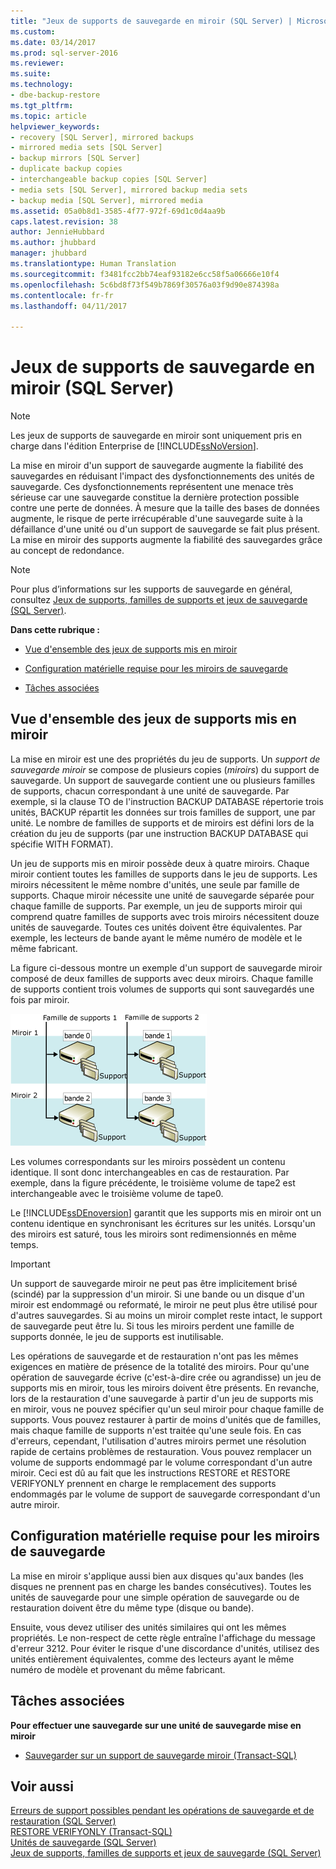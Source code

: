 ```yaml
---
title: "Jeux de supports de sauvegarde en miroir (SQL Server) | Microsoft Docs"
ms.custom: 
ms.date: 03/14/2017
ms.prod: sql-server-2016
ms.reviewer: 
ms.suite: 
ms.technology:
- dbe-backup-restore
ms.tgt_pltfrm: 
ms.topic: article
helpviewer_keywords:
- recovery [SQL Server], mirrored backups
- mirrored media sets [SQL Server]
- backup mirrors [SQL Server]
- duplicate backup copies
- interchangeable backup copies [SQL Server]
- media sets [SQL Server], mirrored backup media sets
- backup media [SQL Server], mirrored media
ms.assetid: 05a0b8d1-3585-4f77-972f-69d1c0d4aa9b
caps.latest.revision: 38
author: JennieHubbard
ms.author: jhubbard
manager: jhubbard
ms.translationtype: Human Translation
ms.sourcegitcommit: f3481fcc2bb74eaf93182e6cc58f5a06666e10f4
ms.openlocfilehash: 5c6bd8f73f549b7869f30576a03f9d90e874398a
ms.contentlocale: fr-fr
ms.lasthandoff: 04/11/2017

---
```

# <a name="mirrored-backup-media-sets-sql-server"></a>Jeux de supports de sauvegarde en miroir (SQL Server)
    
> [!NOTE]  
>  Les jeux de supports de sauvegarde en miroir sont uniquement pris en charge dans l'édition Enterprise de [!INCLUDE[ssNoVersion](../../includes/ssnoversion-md.md)].  
  
 La mise en miroir d'un support de sauvegarde augmente la fiabilité des sauvegardes en réduisant l'impact des dysfonctionnements des unités de sauvegarde. Ces dysfonctionnements représentent une menace très sérieuse car une sauvegarde constitue la dernière protection possible contre une perte de données. À mesure que la taille des bases de données augmente, le risque de perte irrécupérable d'une sauvegarde suite à la défaillance d'une unité ou d'un support de sauvegarde se fait plus présent. La mise en miroir des supports augmente la fiabilité des sauvegardes grâce au concept de redondance.  
  
> [!NOTE]  
>  Pour plus d’informations sur les supports de sauvegarde en général, consultez [Jeux de supports, familles de supports et jeux de sauvegarde &#40;SQL Server&#41;](../../relational-databases/backup-restore/media-sets-media-families-and-backup-sets-sql-server.md).  
  
 **Dans cette rubrique :**  
  
-   [Vue d'ensemble des jeux de supports mis en miroir](#OverviewofMirroredMediaSets)  
  
-   [Configuration matérielle requise pour les miroirs de sauvegarde](#HardwareReqs)  
  
-   [Tâches associées](#RelatedTasks)  
  
##  <a name="OverviewofMirroredMediaSets"></a> Vue d'ensemble des jeux de supports mis en miroir  
 La mise en miroir est une des propriétés du jeu de supports. Un *support de sauvegarde miroir* se compose de plusieurs copies (*miroirs*) du support de sauvegarde. Un support de sauvegarde contient une ou plusieurs familles de supports, chacun correspondant à une unité de sauvegarde. Par exemple, si la clause TO de l'instruction BACKUP DATABASE répertorie trois unités, BACKUP répartit les données sur trois familles de support, une par unité. Le nombre de familles de supports et de miroirs est défini lors de la création du jeu de supports (par une instruction BACKUP DATABASE qui spécifie WITH FORMAT).  
  
 Un jeu de supports mis en miroir possède deux à quatre miroirs. Chaque miroir contient toutes les familles de supports dans le jeu de supports. Les miroirs nécessitent le même nombre d'unités, une seule par famille de supports. Chaque miroir nécessite une unité de sauvegarde séparée pour chaque famille de supports. Par exemple, un jeu de supports miroir qui comprend quatre familles de supports avec trois miroirs nécessitent douze unités de sauvegarde. Toutes ces unités doivent être équivalentes. Par exemple, les lecteurs de bande ayant le même numéro de modèle et le même fabricant.  
  
 La figure ci-dessous montre un exemple d'un support de sauvegarde miroir composé de deux familles de supports avec deux miroirs. Chaque famille de supports contient trois volumes de supports qui sont sauvegardés une fois par miroir.  
  
 ![Support de sauvegarde miroir : familles avec deux miroirs](../../relational-databases/backup-restore/media/bnr-backup-media-mirror.gif "Support de sauvegarde miroir : familles avec deux miroirs")  
  
 Les volumes correspondants sur les miroirs possèdent un contenu identique. Il sont donc interchangeables en cas de restauration. Par exemple, dans la figure précédente, le troisième volume de tape2 est interchangeable avec le troisième volume de tape0.  
  
 Le [!INCLUDE[ssDEnoversion](../../includes/ssdenoversion-md.md)] garantit que les supports mis en miroir ont un contenu identique en synchronisant les écritures sur les unités. Lorsqu'un des miroirs est saturé, tous les miroirs sont redimensionnés en même temps.  
  
> [!IMPORTANT]  
>  Un support de sauvegarde miroir ne peut pas être implicitement brisé (scindé) par la suppression d'un miroir. Si une bande ou un disque d'un miroir est endommagé ou reformaté, le miroir ne peut plus être utilisé pour d'autres sauvegardes. Si au moins un miroir complet reste intact, le support de sauvegarde peut être lu. Si tous les miroirs perdent une famille de supports donnée, le jeu de supports est inutilisable.  
  
 Les opérations de sauvegarde et de restauration n'ont pas les mêmes exigences en matière de présence de la totalité des miroirs. Pour qu'une opération de sauvegarde écrive (c'est-à-dire crée ou agrandisse) un jeu de supports mis en miroir, tous les miroirs doivent être présents. En revanche, lors de la restauration d'une sauvegarde à partir d'un jeu de supports mis en miroir, vous ne pouvez spécifier qu'un seul miroir pour chaque famille de supports. Vous pouvez restaurer à partir de moins d'unités que de familles, mais chaque famille de supports n'est traitée qu'une seule fois. En cas d'erreurs, cependant, l'utilisation d'autres miroirs permet une résolution rapide de certains problèmes de restauration. Vous pouvez remplacer un volume de supports endommagé par le volume correspondant d'un autre miroir. Ceci est dû au fait que les instructions RESTORE et RESTORE VERIFYONLY prennent en charge le remplacement des supports endommagés par le volume de support de sauvegarde correspondant d'un autre miroir.  
  
##  <a name="HardwareReqs"></a> Configuration matérielle requise pour les miroirs de sauvegarde  
 La mise en miroir s'applique aussi bien aux disques qu'aux bandes (les disques ne prennent pas en charge les bandes consécutives). Toutes les unités de sauvegarde pour une simple opération de sauvegarde ou de restauration doivent être du même type (disque ou bande).  
  
 Ensuite, vous devez utiliser des unités similaires qui ont les mêmes propriétés. Le non-respect de cette règle entraîne l'affichage du message d'erreur 3212. Pour éviter le risque d'une discordance d'unités, utilisez des unités entièrement équivalentes, comme des lecteurs ayant le même numéro de modèle et provenant du même fabricant.  
  
##  <a name="RelatedTasks"></a> Tâches associées  
 **Pour effectuer une sauvegarde sur une unité de sauvegarde mise en miroir**  
  
-   [Sauvegarder sur un support de sauvegarde miroir &#40;Transact-SQL&#41;](../../relational-databases/backup-restore/back-up-to-a-mirrored-media-set-transact-sql.md)  
  
## <a name="see-also"></a>Voir aussi  
 [Erreurs de support possibles pendant les opérations de sauvegarde et de restauration &#40;SQL Server&#41;](../../relational-databases/backup-restore/possible-media-errors-during-backup-and-restore-sql-server.md)   
 [RESTORE VERIFYONLY &#40;Transact-SQL&#41;](../../t-sql/statements/restore-statements-verifyonly-transact-sql.md)   
 [Unités de sauvegarde &#40;SQL Server&#41;](../../relational-databases/backup-restore/backup-devices-sql-server.md)   
 [Jeux de supports, familles de supports et jeux de sauvegarde &#40;SQL Server&#41;](../../relational-databases/backup-restore/media-sets-media-families-and-backup-sets-sql-server.md)  
  
  
